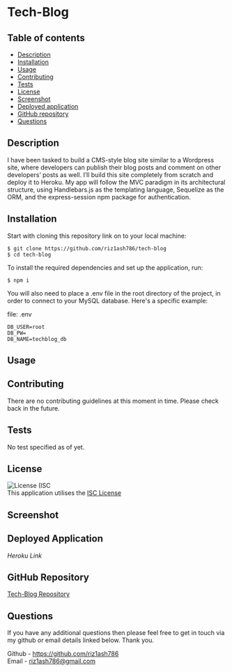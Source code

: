 # Tech-Blog

## Table of contents

- [Description](#description)
- [Installation](#installation)
- [Usage](#usage)
- [Contributing](#contributing)
- [Tests](#tests)
- [License](#license)
- [Screenshot](#screenshot)
- [Deployed application](#deployed-application)
- [GitHub repository](#github-repository)
- [Questions](#questions)

<!-- - [Demonstration Links](#demonstration-links) -->

## Description

I have been tasked to build a CMS-style blog site similar to a Wordpress site, where developers can publish their blog posts and comment on other developers’ posts as well. I’ll build this site completely from scratch and deploy it to Heroku. My app will follow the MVC paradigm in its architectural structure, using Handlebars.js as the templating language, Sequelize as the ORM, and the express-session npm package for authentication.

## Installation

Start with cloning this repository link on to your local machine:

```
$ git clone https://github.com/riz1ash786/tech-blog
$ cd tech-blog
```

To install the required dependencies and set up the application, run:

```
$ npm i
```

You will also need to place a .env file in the root directory of the project, in order to connect to your MySQL database. Here's a specific example:

file: .env

```
DB_USER=root
DB_PW=
DB_NAME=techblog_db
```

## Usage

<!-- - To connect to the database run` mysql -u root -p`
- Then source the `schema.sql`
- To seed the file run `npm run seed`
- Finally, to connect to the server run `npm start` -->

## Contributing

There are no contributing guidelines at this moment in time. Please check back in the future.

## Tests

No test specified as of yet.

## License

![License (ISC](https://img.shields.io/badge/License-ISC-brightgreen.svg) <br />
This application utilises the [ISC License](https://opensource.org/licenses/ISC "License Link")

## Screenshot

## Deployed Application

_Heroku Link_

## GitHub Repository

<!-- https://github.com/riz1ash786/tech-blog -->

[Tech-Blog Repository](https://github.com/riz1ash786/tech-blog "Repository Link")

## Questions

If you have any additional questions then please feel free to get in touch via my github or email details linked below. Thank you.

Github - https://github.com/riz1ash786 <br />
Email - riz1ash786@gmail.com

<!-- ## Demonstration Links

[Terminal Demo Video](https://drive.google.com/file/d/1D3Bu132hNN_uVuWsKMOw-5BewqF7ZA37/view?usp=sharing "Terminal Demo Link")

[Insomnia Demo Video](https://drive.google.com/file/d/1lVH3U-wq6OS73NdCWPOA1ye3nHL1hOyO/view?usp=sharing "Insomnia Demo Link") -->
